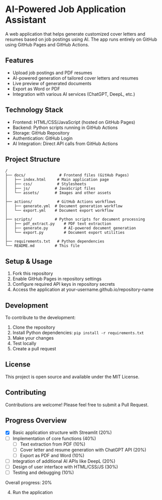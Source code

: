 # AI-Powered Job Application Assistant

A web application that helps generate customized cover letters and resumes based on job postings using AI. The app runs entirely on GitHub using GitHub Pages and GitHub Actions.

## Features

- Upload job postings and PDF resumes
- AI-powered generation of tailored cover letters and resumes
- Live preview of generated documents
- Export as Word or PDF
- Integration with various AI services (ChatGPT, DeepL, etc.)

## Technology Stack

- Frontend: HTML/CSS/JavaScript (hosted on GitHub Pages)
- Backend: Python scripts running in GitHub Actions
- Storage: GitHub Repository
- Authentication: GitHub Login
- AI Integration: Direct API calls from GitHub Actions

## Project Structure

```
/
├── docs/               # Frontend files (GitHub Pages)
│   ├── index.html     # Main application page
│   ├── css/           # Stylesheets
│   ├── js/           # JavaScript files
│   └── assets/       # Images and other assets
│
├── actions/           # GitHub Actions workflows
│   ├── generate.yml  # Document generation workflow
│   └── export.yml    # Document export workflow
│
├── scripts/          # Python scripts for document processing
│   ├── pdf_extract.py    # PDF text extraction
│   ├── generate.py       # AI-powered document generation
│   └── export.py         # Document export utilities
│
├── requirements.txt   # Python dependencies
└── README.md         # This file
```

## Setup & Usage

1. Fork this repository
2. Enable GitHub Pages in repository settings
3. Configure required API keys in repository secrets
4. Access the application at your-username.github.io/repository-name

## Development

To contribute to the development:

1. Clone the repository
2. Install Python dependencies: `pip install -r requirements.txt`
3. Make your changes
4. Test locally
5. Create a pull request

## License

This project is open source and available under the MIT License.

## Contributing

Contributions are welcome! Please feel free to submit a Pull Request.

## Progress Overview

- [x] Basic application structure with Streamlit (20%)
- [ ] Implementation of core functions (40%) 
  - [ ] Text extraction from PDF (10%)
  - [ ] Cover letter and resume generation with ChatGPT API (20%)
  - [ ] Export as PDF and Word (10%)
- [ ] Integration of additional AI APIs like DeepL (20%)
- [ ] Design of user interface with HTML/CSS/JS (30%)
- [ ] Testing and debugging (10%)

Overall progress: 20%

4. Run the application 

